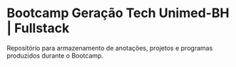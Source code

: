 # Bootcamp Geração Tech Unimed-BH | Fullstack
Repositório para armazenamento de anotações, projetos e programas produzidos durante o Bootcamp.
